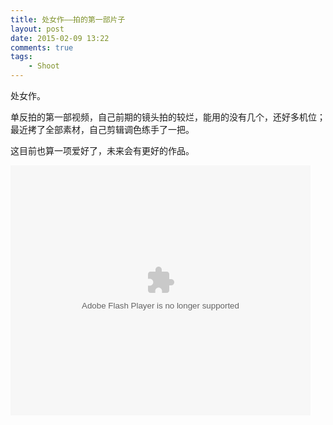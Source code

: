 ```yaml
--- 
title: 处女作——拍的第一部片子
layout: post
date: 2015-02-09 13:22
comments: true
tags: 
    - Shoot
---
```

处女作。

单反拍的第一部视频，自己前期的镜头拍的较烂，能用的没有几个，还好多机位；最近拷了全部素材，自己剪辑调色练手了一把。

这目前也算一项爱好了，未来会有更好的作品。

<embed src="http://player.youku.com/player.php/sid/XODg5NTExNjg0/v.swf" allowFullScreen="true" quality="high" width="480" height="400" align="middle" allowScriptAccess="always" type="application/x-shockwave-flash"></embed>
